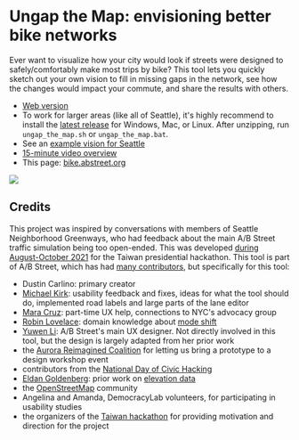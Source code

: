 # Ungap the Map: envisioning better bike networks

Ever want to visualize how your city would look if streets were designed to
safely/comfortably make most trips by bike? This tool lets you quickly sketch
out your own vision to fill in missing gaps in the network, see how the changes
would impact your commute, and share the results with others.

- [Web version](http://play.abstreet.org/0.3.28/abstreet.html?--ungap&system/us/seattle/maps/central_seattle.bin)
- To work for larger areas (like all of Seattle), it's highly recommend to
  install the [latest release](https://github.com/a-b-street/abstreet/releases)
  for Windows, Mac, or Linux. After unzipping, run `ungap_the_map.sh` or
  `ungap_the_map.bat`.
- See an [example vision for Seattle](../../proposals/seattle_bikes/index.md)
- [15-minute video overview](https://youtu.be/x--ULeDbeOc)
- This page: [bike.abstreet.org](http://bike.abstreet.org)

![](demo.gif)

## Credits

This project was inspired by conversations with members of Seattle Neighborhood
Greenways, who had feedback about the main A/B Street traffic simulation being
too open-ended. This was developed
[during August-October 2021](https://github.com/a-b-street/abstreet/issues/743)
for the Taiwan presidential hackathon. This tool is part of A/B Street, which
has had [many contributors](../../project/team.md), but specifically for this
tool:

- Dustin Carlino: primary creator
- [Michael Kirk](https://github.com/michaelkirk): usability feedback and fixes,
  ideas for what the tool should do, implemented road labels and large parts of
  the lane editor
- [Mara Cruz](https://www.mara-cruz.com/): part-time UX help, connections to
  NYC's advocacy group
- [Robin Lovelace](https://www.robinlovelace.net/): domain knowledge about
  [mode shift](https://github.com/a-b-street/abstreet/issues/448)
- [Yuwen Li](https://www.yuwen-li.com/): A/B Street's main UX designer. Not
  directly involved in this tool, but the design is largely adapted from her
  prior work
- the [Aurora Reimagined Coalition](https://got99problems.org) for letting us
  bring a prototype to a design workshop event
- contributors from the
  [National Day of Civic Hacking](https://www.democracylab.org/events/ndoch-2021)
- [Eldan Goldenberg](https://eldang.xyz/): prior work on
  [elevation data](https://github.com/eldang/elevation_lookups)
- the [OpenStreetMap](https://openstreetmap.org/about) community
- Angelina and Amanda, DemocracyLab volunteers, for participating in usability
  studies
- the organizers of the
  [Taiwan hackathon](https://presidential-hackathon.taiwan.gov.tw/en/international-track/)
  for providing motivation and direction for the project
